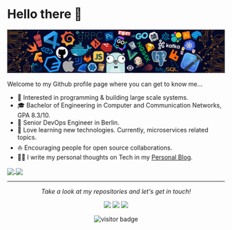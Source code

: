 # Hello there 👋

![](https://github.com/ngoduykhanh/ngoduykhanh/blob/master/banner.png)

Welcome to my Github profile page where you can get to know me...

* 🧐   Interested in programming & building large scale systems.
* 🎓   Bachelor of Engineering in Computer and Communication Networks, GPA 8.3/10.
* 💼   Senior DevOps Engineer in Berlin.
* 🌱   Love learning new technologies. Currently, microservices related topics.
* ⛵   Encouraging people for open source collaborations.
* ✍🏻   I write my personal thoughts on Tech in my [Personal Blog](https://blog.ndk.name/).


<a href="https://github.com/ngoduykhanh">
  <img align="center" src="https://github-readme-stats.vercel.app/api/top-langs/?username=ngoduykhanh&hide=html,css&theme=radical&layout=compact" />
</a>
<a href="https://github.com/ngoduykhanh">
  <img align="center" src="https://github-readme-stats.vercel.app/api?username=ngoduykhanh&count_private=true&theme=radical&hide=contribs&show_icons=true&hide_title=true" />
</a>

<hr>
<p align="center">
  <i>Take a look at my repositories and let's get in touch!</i>

<p align="center">
<a href= "https://www.linkedin.com/in/ngoduykhanh/"><img src="https://image.flaticon.com/icons/png/32/174/174857.png"/></a>
<a href= "https://twitter.com/ngokhanhit"><img src="https://image.flaticon.com/icons/png/32/174/174876.png"/></a>
<a href= "https://ndk.name"><img src="https://image.flaticon.com/icons/png/32/841/841364.png"/></a>
</p>

<p  align="center">
<img src="https://visitor-badge.laobi.icu/badge?page_id=ngoduykhanh" alt="visitor badge"/>       
</p>

</p>
